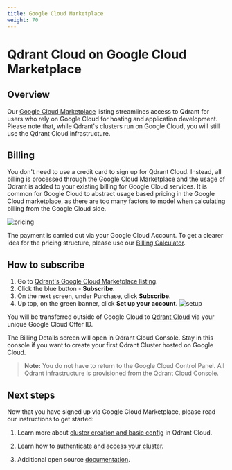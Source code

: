 ```yaml
---
title: Google Cloud Marketplace
weight: 70
---
```


# Qdrant Cloud on Google Cloud Marketplace

## Overview

Our [Google Cloud Marketplace](https://console.cloud.google.com/marketplace/product/qdrant-public/qdrant) listing streamlines access to Qdrant for users who rely on Google Cloud for hosting and application development. Please note that, while Qdrant's clusters run on Google Cloud, you will still use the Qdrant Cloud infrastructure. 

## Billing

You don't need to use a credit card to sign up for Qdrant Cloud. Instead, all billing is processed through the Google Cloud Marketplace and the usage of Qdrant is added to your existing billing for Google Cloud services. It is common for Google Cloud to abstract usage based pricing in the Google Cloud marketplace, as there are too many factors to model when calculating billing from the Google Cloud side. 

![pricing](/docs/cloud/pricing.png)

The payment is carried out via your Google Cloud Account. To get a clearer idea for the pricing structure, please use our [Billing Calculator](https://cloud.qdrant.io/calculator).

## How to subscribe

1. Go to [Qdrant's Google Cloud Marketplace listing](https://console.cloud.google.com/marketplace/product/qdrant-public/qdrant).
2. Click the blue button - **Subscribe**. 
3. On the next screen, under Purchase, click **Subscribe**.
4. Up top, on the green banner, click **Set up your account**.
![setup](/docs/cloud/setup.png)

You will be transferred outside of Google Cloud to [Qdrant Cloud](https://qdrant.to/cloud) via your unique Google Cloud Offer ID. 

The Billing Details screen will open in Qdrant Cloud Console. Stay in this console if you want to create your first Qdrant Cluster hosted on Google Cloud.

> **Note:** You do not have to return to the Google Cloud Control Panel. All Qdrant infrastructure is provisioned from the Qdrant Cloud Console. 

## Next steps

Now that you have signed up via Google Cloud Marketplace, please read our instructions to get started:

1. Learn more about [cluster creation and basic config](../../cloud/create-cluster/) in Qdrant Cloud.

2. Learn how to [authenticate and access your cluster](../../cloud/authentication/).

3. Additional open source [documentation](../../troubleshooting/).